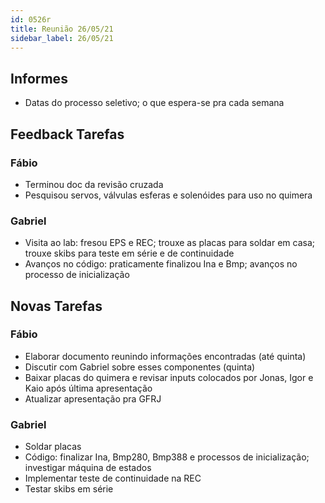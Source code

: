 ```yaml
---
id: 0526r
title: Reunião 26/05/21
sidebar_label: 26/05/21
---
```


## Informes
- Datas do processo seletivo; o que espera-se pra cada semana

## Feedback Tarefas
### Fábio 
- Terminou doc da revisão cruzada
- Pesquisou servos, válvulas esferas e solenóides para uso no quimera

### Gabriel
- Visita ao lab: fresou EPS e REC; trouxe as placas para soldar em casa; trouxe skibs para teste em série e de continuidade
- Avanços no código: praticamente finalizou Ina e Bmp; avanços no processo de inicialização

## Novas Tarefas
### Fábio 
- Elaborar documento reunindo informações encontradas (até quinta)
- Discutir com Gabriel sobre esses componentes (quinta)
- Baixar placas do quimera e revisar inputs colocados por Jonas, Igor e Kaio após última apresentação
- Atualizar apresentação pra GFRJ

### Gabriel 
- Soldar placas
- Código: finalizar Ina, Bmp280, Bmp388 e processos de inicialização; investigar máquina de estados
- Implementar teste de continuidade na REC
- Testar skibs em série